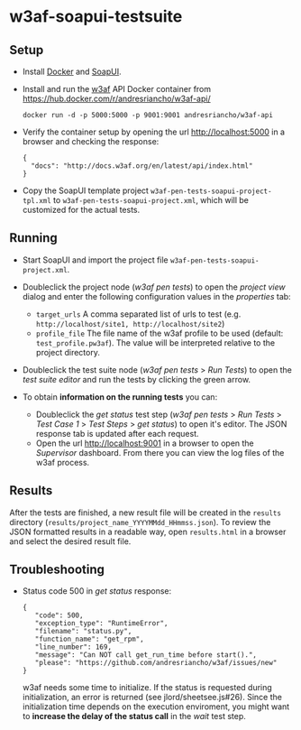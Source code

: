 # w3af-soapui-testsuite

## Setup

* Install [Docker](https://www.docker.com/) and [SoapUI](https://www.soapui.org/).
* Install and run the [w3af](http://w3af.org/) API Docker container from <https://hub.docker.com/r/andresriancho/w3af-api/>

      docker run -d -p 5000:5000 -p 9001:9001 andresriancho/w3af-api
  
* Verify the container setup by opening the url <http://localhost:5000> in a browser and checking the response:

      {
        "docs": "http://docs.w3af.org/en/latest/api/index.html"
      }
  
* Copy the SoapUI template project `w3af-pen-tests-soapui-project-tpl.xml` to `w3af-pen-tests-soapui-project.xml`, which will be customized for the actual tests.

## Running

* Start SoapUI and import the project file `w3af-pen-tests-soapui-project.xml`.
* Doubleclick the project node (*w3af pen tests*) to open the *project view* dialog and enter the following configuration values in the *properties* tab:
  
  * `target_urls` A comma separated list of urls to test (e.g. `http://localhost/site1, http://localhost/site2`)
  * `profile_file` The file name of the w3af profile to be used (default: `test_profile.pw3af`). The value will be interpreted relative to the project directory.

* Doubleclick the test suite node (*w3af pen tests* > *Run Tests*) to open the *test suite editor* and run the tests by clicking the green arrow.
* To obtain **information on the running tests** you can:
  * Doubleclick the *get status* test step (*w3af pen tests* > *Run Tests* > *Test Case 1* > *Test Steps* > *get status*)  to open it's editor. The JSON response tab is updated after each request.
  * Open the url <http://localhost:9001> in a browser to open the *Supervisor* dashboard. From there you can view the log files of the w3af process. 

## Results

After the tests are finished, a new result file will be created in the `results` directory (`results/project_name_YYYYMMdd_HHmmss.json`). To review the JSON formatted results in a readable way, open `results.html` in a browser and select the desired result file.

## Troubleshooting

* Status code 500 in *get status* response:

      {
         "code": 500,
         "exception_type": "RuntimeError",
         "filename": "status.py",
         "function_name": "get_rpm",
         "line_number": 169,
         "message": "Can NOT call get_run_time before start().",
         "please": "https://github.com/andresriancho/w3af/issues/new"
      }

  w3af needs some time to initialize. If the status is requested during initialization, an error is returned (see jlord/sheetsee.js#26). Since the initialization time depends on the execution enviroment, you might want to **increase the delay of the status call** in the *wait* test step.

